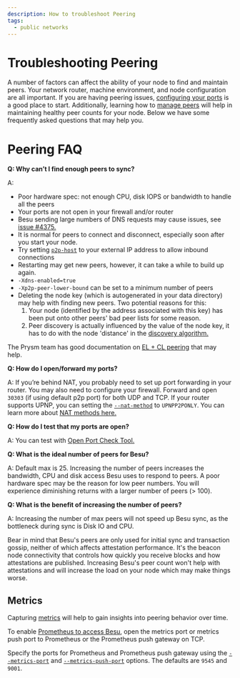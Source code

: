 ```yaml
---
description: How to troubleshoot Peering
tags:
  - public networks
---
```


# Troubleshooting Peering

A number of factors can affect the ability of your node to find and maintain peers. Your network router, machine environment, and node configuration are all important. If you are having peering issues, [configuring your ports](../connect/configure-ports.md) is a good place to start. Additionally, learning how to [manage peers](../connect/manage-peers.md) will help in maintaining healthy peer counts for your node. Below we have some frequently asked questions that may help you.

# Peering FAQ

**Q: Why can’t I find enough peers to sync?**

A: 

- Poor hardware spec: not enough CPU, disk IOPS or bandwidth to handle all the peers
- Your ports are not open in your firewall and/or router
- Besu sending large numbers of DNS requests may cause issues, see [issue #4375.](https://github.com/hyperledger/besu/issues/4375)
- It is normal for peers to connect and disconnect, especially soon after you start your node.
- Try setting [`p2p-host`](../../reference/cli/options.md#p2p-host) to your external IP address to allow inbound connections
- Restarting may get new peers, however, it can take a while to build up again.
- `-Xdns-enabled=true`
- `-Xp2p-peer-lower-bound` can be set to a minimum number of peers
- Deleting the node key (which is autogenerated in your data directory) may help with finding new peers. Two potential reasons for this:
    1. Your node (identified by the address associated with this key) has been put onto other peers' bad peer lists for some reason.
    2. Peer discovery is actually influenced by the value of the node key, it has to do with the node 'distance' in the [discovery algorithm.](https://github.com/ethereum/devp2p/wiki/Discovery-Overview#kademlia)

The Prysm team has good documentation on [EL + CL peering](https://docs.prylabs.network/docs/prysm-usage/p2p-host-ip) that may help.

**Q: How do I open/forward my ports?**

A: If you’re behind NAT, you probably need to set up port forwarding in your router. You may also need to configure your firewall. Forward and open `30303` (if using default p2p port) for both UDP and TCP. If your router supports UPNP, you can setting the [`--nat-method`](../../reference/cli/options.md#nat-method) to `UPNPP2PONLY`. You can learn more about [NAT methods here.](../connect/specify-nat.md)

**Q: How do I test that my ports are open?**

A: You can test with [Open Port Check Tool.](https://www.yougetsignal.com/tools/open-ports/)

**Q: What is the ideal number of peers for Besu?**

A: Default max is 25. Increasing the number of peers increases the bandwidth, CPU and disk access Besu uses to respond to peers. A poor hardware spec may be the reason for low peer numbers. You will experience diminishing returns with a larger number of peers (> 100).

**Q: What is the benefit of increasing the number of peers?**

A: Increasing the number of max peers will not speed up Besu sync, as the bottleneck during sync is Disk IO and CPU.

Bear in mind that Besu's peers are only used for initial sync and transaction gossip, neither of which affects attestation performance. It's the beacon node connectivity that controls how quickly you receive blocks and how attestations are published. Increasing Besu's peer count won't help with attestations and will increase the load on your node which may make things worse.

## Metrics

Capturing [metrics](../monitor/index.md) will help to gain insights into peering behavior over time.

To enable
[Prometheus to access Besu](../monitor/metrics.md), open
the metrics port or metrics push port to Prometheus or the Prometheus push gateway on TCP.

Specify the ports for Prometheus and Prometheus push gateway using the
[`--metrics-port`](../../reference/cli/options.md#metrics-port) and
[`--metrics-push-port`](../../reference/cli/options.md#metrics-push-port) options. The defaults
are `9545` and `9001`.
